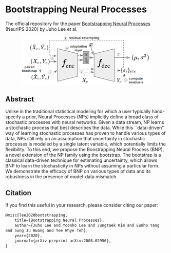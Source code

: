 # Bootstrapping Neural Processes
The official repository for the paper [Bootstrapping Neural Processes](https://arxiv.org/abs/2008.02956) (NeurIPS 2020) by Juho Lee et al.

<p align="center">
<img src="bnp_new.png" width=80% height=80%>
</p>

## Abstract
Unlike in the traditional statistical modeling for which a user typically hand-specify a prior, Neural Processes (NPs) implicitly define a broad class of stochastic processes with neural networks. Given a data stream, NP learns a stochastic process that best describes the data. While this ``data-driven'' way of learning stochastic processes has proven to handle various types of data, NPs still rely on an assumption that uncertainty in stochastic processes is modeled by a single latent variable, which potentially limits the flexibility. To this end, we propose the Boostrapping Neural Process (BNP), a novel extension of the NP family using the bootstrap. The bootstrap is a classical data-driven technique for estimating uncertainty, which allows BNP to learn the stochasticity in NPs without assuming a particular form. We demonstrate the efficacy of BNP on various types of data and its robustness in the presence of model-data mismatch.

## Citation
If you find this useful in your research, please consider citing our paper:
```
@misc{lee2020bootstrapping,
    title={Bootstrapping Neural Processes},
    author={Juho Lee and Yoonho Lee and Jungtaek Kim and Eunho Yang and Sung Ju Hwang and Yee Whye Teh},
    year={2020},
    journal={arXiv preprint arXiv:2008.02956},
}
```
